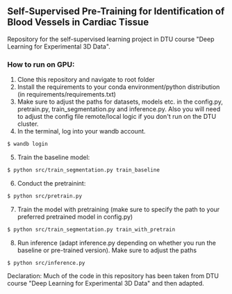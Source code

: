 ## Self-Supervised Pre-Training for Identification of Blood Vessels in Cardiac Tissue

Repository for the self-supervised learning project in DTU course "Deep Learning for Experimental 3D Data".

### How to run on GPU:
1. Clone this repository and navigate to root folder
2. Install the requirements to your conda environment/python distribution (in requirements/requirements.txt)
3. Make sure to adjust the paths for datasets, models etc. in the config.py, pretrain.py, train_segmentation.py and inference.py. Also you will need to adjust the config file remote/local logic if you don't run on the DTU cluster.
4. In the terminal, log into your wandb account.
```bash
$ wandb login
```
5. Train the baseline model: 
```bash
$ python src/train_segmentation.py train_baseline
```
6. Conduct the pretrainint:
```bash
$ python src/pretrain.py
```
7. Train the model with pretraining (make sure to specify the path to your preferred pretrained model in config.py)
```bash
$ python src/train_segmentation.py train_with_pretrain
```
8. Run inference (adapt inference.py depending on whether you run the baseline or pre-trained version). Make sure to adjust the paths
```bash
$ python src/inference.py
```

Declaration: Much of the code in this repository has been taken from DTU course "Deep Learning for Experimental 3D Data" and then adapted.
